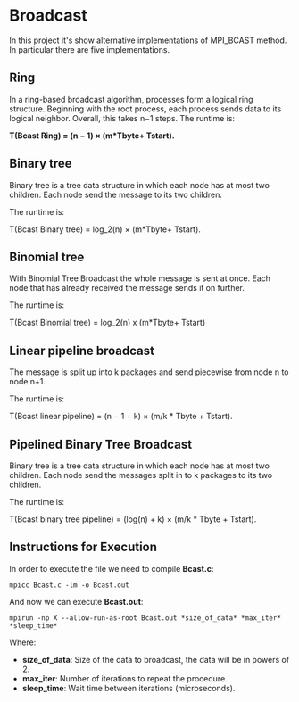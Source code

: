# Broadcast
In this project it's show alternative implementations of MPI_BCAST method. In particular there are five implementations.

## Ring
In a ring-based broadcast algorithm, processes form a logical ring structure. Beginning with the root process, each process sends data to its logical neighbor. Overall, this takes n−1 steps.
The runtime is: 

**T(Bcast Ring) = (n − 1) × (m*Tbyte+ Tstart).** 

## Binary tree
Binary tree is a tree data structure in which each node has at most two children. Each node send the message to its two children.

The runtime is: 

T(Bcast Binary tree) = log_2(n) × (m*Tbyte+ Tstart). 

## Binomial tree
With Binomial Tree Broadcast the whole message is sent at once. Each node that has already received the message sends it on further. 

The runtime is: 

T(Bcast Binomial tree) = log_2(n) x (m*Tbyte+ Tstart)

## Linear pipeline broadcast

The message is split up into k packages and send piecewise from node n to node n+1.

The runtime is: 

T(Bcast linear pipeline) = (n − 1 + k) × (m/k * Tbyte + Tstart). 

## Pipelined Binary Tree Broadcast
Binary tree is a tree data structure in which each node has at most two children. Each node send the messages split in to k packages to its two children.

The runtime is: 

T(Bcast binary tree pipeline) = (log(n) + k) × (m/k * Tbyte + Tstart). 

## Instructions for Execution
In order to execute the file we need to compile **Bcast.c**:
```
mpicc Bcast.c -lm -o Bcast.out
```
And now we can execute **Bcast.out**:
```
mpirun -np X --allow-run-as-root Bcast.out *size_of_data* *max_iter* *sleep_time*
```
Where:
  - **size_of_data**: Size of the data to broadcast, the data will be in powers of 2.
  - **max_iter**: Number of iterations to repeat the procedure.
  - **sleep_time**: Wait time between iterations (microseconds).
